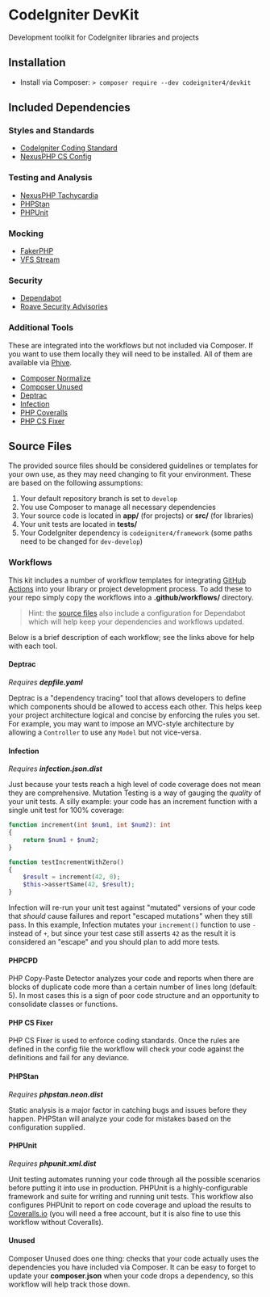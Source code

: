 # CodeIgniter DevKit
Development toolkit for CodeIgniter libraries and projects

## Installation

* Install via Composer: `> composer require --dev codeigniter4/devkit`

## Included Dependencies

### Styles and Standards

* [CodeIgniter Coding Standard](https://github.com/CodeIgniter/coding-standard)
* [NexusPHP CS Config](https://github.com/NexusPHP/cs-config)

### Testing and Analysis

* [NexusPHP Tachycardia](https://github.com/NexusPHP/tachycardia)
* [PHPStan](https://phpstan.org/user-guide/getting-started)
* [PHPUnit](http://phpunit.readthedocs.io)

### Mocking

* [FakerPHP](https://fakerphp.github.io)
* [VFS Stream](https://github.com/bovigo/vfsStream/wiki)

### Security

* [Dependabot](https://docs.github.com/en/code-security/supply-chain-security/keeping-your-dependencies-updated-automatically/about-dependabot-version-updates)
* [Roave Security Advisories](https://github.com/Roave/SecurityAdvisories)

### Additional Tools

These are integrated into the workflows but not included via Composer. If you want to use them
locally they will need to be installed. All of them are available via [Phive](https://phar.io/#Tools).

* [Composer Normalize](https://github.com/ergebnis/composer-normalize)
* [Composer Unused](https://github.com/composer-unused/composer-unused)
* [Deptrac](https://github.com/qossmic/deptrac)
* [Infection](https://infection.github.io/)
* [PHP Coveralls](https://php-coveralls.github.io/php-coveralls/)
* [PHP CS Fixer](https://cs.symfony.com/)

## Source Files

The provided source files should be considered guidelines or templates for your own use, as
they may need changing to fit your environment. These are based on the following assumptions:

1. Your default repository branch is set to `develop`
2. You use Composer to manage all necessary dependencies
3. Your source code is located in **app/** (for projects) or **src/** (for libraries)
4. Your unit tests are located in **tests/**
5. Your CodeIgniter dependency is `codeigniter4/framework` (some paths need to be changed for `dev-develop`)

### Workflows

This kit includes a number of workflow templates for integrating [GitHub Actions](https://docs.github.com/en/actions)
into your library or project development process. To add these to your repo simply copy the
workflows into a **.github/workflows/** directory.

> Hint: the [source files](src/.github) also include a configuration for Dependabot which will help keep your dependencies and workflows updated.

Below is a brief description of each workflow; see the links above for help with each tool.

#### Deptrac

*Requires **depfile.yaml***

Deptrac is a "dependency tracing" tool that allows developers to define which components should
be allowed to access each other. This helps keep your project architecture logical and concise
by enforcing the rules you set. For example, you may want to impose an MVC-style architecture
by allowing a `Controller` to use any `Model` but not vice-versa.

#### Infection

*Requires **infection.json.dist***

Just because your tests reach a high level of code coverage does not mean they are comprehensive.
Mutation Testing is a way of gauging the *quality* of your unit tests. A silly example: your
code has an increment function with a single unit test for 100% coverage:

```php
function increment(int $num1, int $num2): int
{
    return $num1 + $num2;
}

function testIncrementWithZero()
{
    $result = increment(42, 0);
    $this->assertSame(42, $result);
}
```

Infection will re-run your unit test against "mutated" versions of your code that *should*
cause failures and report "escaped mutations" when they still pass. In this example, Infection
mutates your `increment()` function to use `-` instead of `+`, but since your test case
still asserts `42` as the result it is considered an "escape" and you should plan to add
more tests.

#### PHPCPD

PHP Copy-Paste Detector analyzes your code and reports when there are blocks of duplicate code
more than a certain number of lines long (default: 5). In most cases this is a sign of poor
code structure and an opportunity to consolidate classes or functions.

#### PHP CS Fixer

PHP CS Fixer is used to enforce coding standards. Once the rules are defined in the config file
the workflow will check your code against the definitions and fail for any deviance.

#### PHPStan

*Requires **phpstan.neon.dist***

Static analysis is a major factor in catching bugs and issues before they happen. PHPStan will
analyze your code for mistakes based on the configuration supplied.

#### PHPUnit

*Requires **phpunit.xml.dist***

Unit testing automates running your code through all the possible scenarios before putting it
into use in production. PHPUnit is a highly-configurable framework and suite for writing and
running unit tests. This workflow also configures PHPUnit to report on code coverage and
upload the results to [Coveralls.io](https://coveralls.io) (you will need a free account,
but it is also fine to use this workflow without Coveralls).

#### Unused

Composer Unused does one thing: checks that your code actually uses the dependencies you
have included via Composer. It can be easy to forget to update your **composer.json** when
your code drops a dependency, so this workflow will help track those down.
